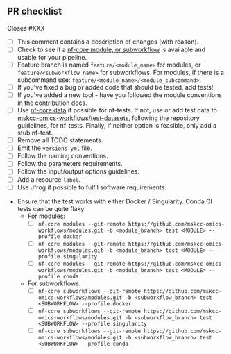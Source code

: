 <!--
# mskcc-omics-workflows/modules pull request

Many thanks for contributing to mskcc-omics-workflows/modules!

Please fill in the appropriate checklist below (delete whatever is not relevant).
These are the most common things requested on pull requests (PRs).

Remember that PRs should be made against the develop branch.

Learn more about contributing: [gitbook](https://mskcc-omics-workflows.gitbook.io/omics-wf/GMaCKqX0TmAhUOoZmuc6)
-->

## PR checklist

Closes #XXX <!-- If this PR fixes an issue, please link it here! -->

- [ ] This comment contains a description of changes (with reason).
- [ ] Check to see if a [nf-core module, or subworkflow](https://github.com/nf-core/modules) is available and usable for your pipeline.
- [ ] Feature branch is named `feature/<module_name>` for modules, or `feature/<subworkflow_name>` for subworkflows. For modules, if there is a subcommand use: `feature/<module_name>/<module_subcommand>`.
- [ ] If you've fixed a bug or added code that should be tested, add tests!
- [ ] If you've added a new tool - have you followed the module conventions in the [contribution docs](https://mskcc-omics-workflows.gitbook.io/omics-wf/GMaCKqX0TmAhUOoZmuc6).
- [ ] Use [nf-core data](https://github.com/nf-core/test-datasets) if possible for nf-tests. If not, use or add test data to [mskcc-omics-workflows/test-datasets](https://github.com/mskcc-omics-workflows/test-datasets), following the repository guidelines, for nf-tests. Finally, if neither option is feasible, only add a stub nf-test.
- [ ] Remove all TODO statements.
- [ ] Emit the `versions.yml` file.
- [ ] Follow the naming conventions.
- [ ] Follow the parameters requirements.
- [ ] Follow the input/output options guidelines.
- [ ] Add a resource `label`.
- [ ] Use Jfrog if possible to fulfil software requirements.
- Ensure that the test works with either Docker / Singularity. Conda CI tests can be quite flaky:
  - For modules:
    - [ ] `nf-core modules --git-remote https://github.com/mskcc-omics-workflows/modules.git -b <module_branch> test <MODULE> --profile docker`
    - [ ] `nf-core modules --git-remote https://github.com/mskcc-omics-workflows/modules.git -b <module_branch> test <MODULE> --profile singularity`
    - [ ] `nf-core modules --git-remote https://github.com/mskcc-omics-workflows/modules.git -b <module_branch> test <MODULE> --profile conda`
  - For subworkflows:
    - [ ] `nf-core subworkflows --git-remote https://github.com/mskcc-omics-workflows/modules.git -b <subworkflow_branch> test <SUBWORKFLOW> --profile docker`
    - [ ] `nf-core subworkflows --git-remote https://github.com/mskcc-omics-workflows/modules.git -b <subworkflow_branch> test <SUBWORKFLOW> --profile singularity`
    - [ ] `nf-core subworkflows --git-remote https://github.com/mskcc-omics-workflows/modules.git -b <subworkflow_branch> test <SUBWORKFLOW> --profile conda`
